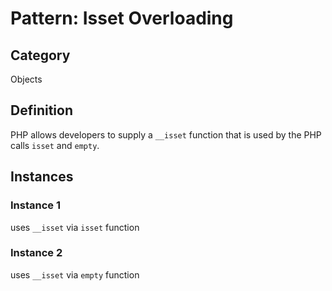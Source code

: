 # Pattern: Isset Overloading

## Category

Objects

## Definition

PHP allows developers to supply a `__isset` function that is used by the PHP calls `isset` and `empty`.

## Instances

### Instance 1

uses `__isset` via `isset` function

### Instance 2

uses `__isset` via `empty` function